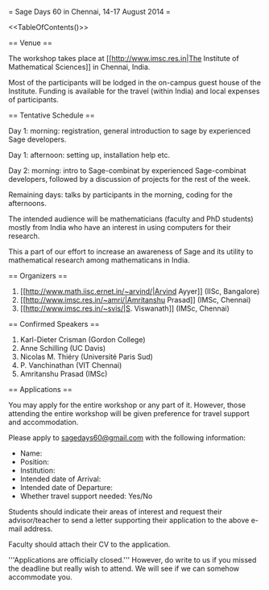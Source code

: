 = Sage Days 60 in Chennai, 14-17 August 2014 =

<<TableOfContents()>>

== Venue ==

The workshop takes place at [[http://www.imsc.res.in|The Institute of Mathematical Sciences]] in Chennai, India.

Most of the participants will be lodged in the on-campus guest house of the Institute.
Funding is available for the travel (within India) and local expenses of participants.

== Tentative Schedule ==

Day 1: morning: registration, general introduction to sage by experienced Sage developers.

Day 1: afternoon: setting up, installation help etc.

Day 2: morning: intro to Sage-combinat by experienced Sage-combinat developers, followed by a discussion of projects for the rest of the week.

Remaining days: talks by participants in the morning, coding for the afternoons.

The intended audience will be mathematicians (faculty and PhD students) mostly from India who have an interest in using computers for their research.

This a part of our effort to increase an awareness of Sage and its utility to mathematical research among mathematicans in India.

== Organizers ==

 1. [[http://www.math.iisc.ernet.in/~arvind/|Arvind Ayyer]] (IISc, Bangalore)
 2. [[http://www.imsc.res.in/~amri/|Amritanshu Prasad]] (IMSc, Chennai)
 3. [[http://www.imsc.res.in/~svis/|S. Viswanath]] (IMSc, Chennai)

== Confirmed Speakers ==

 1. Karl-Dieter Crisman (Gordon College)
 2. Anne Schilling (UC Davis)
 3. Nicolas M. Thi&eacute;ry (Universit&eacute; Paris Sud)
 4. P. Vanchinathan (VIT Chennai)
 5. Amritanshu Prasad (IMSc)

== Applications ==

You may apply for the entire workshop or any part of it. However, those attending the entire workshop will be given preference for travel support and accommodation.

Please apply to sagedays60@gmail.com with the following information:

 * Name:
 * Position:
 * Institution:
 * Intended date of Arrival:
 * Intended date of Departure:
 * Whether travel support needed: Yes/No

Students should indicate their areas of interest and request their advisor/teacher to send a letter supporting their application to the above e-mail address.

Faculty should attach their CV to the application.

'''Applications are officially closed.''' However, do write to us if you missed the deadline but really wish to attend. We will see if we can somehow accommodate you.
